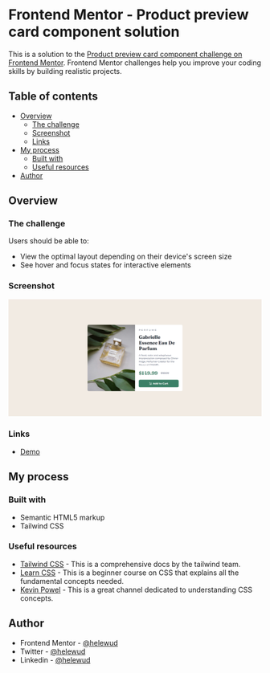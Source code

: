 # Frontend Mentor - Product preview card component solution

This is a solution to the [Product preview card component challenge on Frontend Mentor](https://www.frontendmentor.io/challenges/product-preview-card-component-GO7UmttRfa). Frontend Mentor challenges help you improve your coding skills by building realistic projects.

## Table of contents

- [Overview](#overview)
  - [The challenge](#the-challenge)
  - [Screenshot](#screenshot)
  - [Links](#links)
- [My process](#my-process)
  - [Built with](#built-with)
  - [Useful resources](#useful-resources)
- [Author](#author)

## Overview

### The challenge

Users should be able to:

- View the optimal layout depending on their device's screen size
- See hover and focus states for interactive elements

### Screenshot

![](./assets/my-solution.png)

### Links

- [Demo]()

## My process

### Built with

- Semantic HTML5 markup
- Tailwind CSS

### Useful resources

- [Tailwind CSS](https://tailwindcss.com/docs/) - This is a comprehensive docs by the tailwind team.
- [Learn CSS](https://youtu.be/OXGznpKZ_sA?si=6Ro2eA3E7lfAb_dom) - This is a beginner course on CSS that explains all the fundamental concepts needed.
- [Kevin Powel](https://www.youtube.com/@KevinPowell) - This is a great channel dedicated to understanding CSS concepts.

## Author

- Frontend Mentor - [@helewud](https://www.frontendmentor.io/profile/helewud)
- Twitter - [@helewud](https://www.twitter.com/helewud)
- Linkedin - [@helewud](https://www.linkedin.com/in/helewud/)
